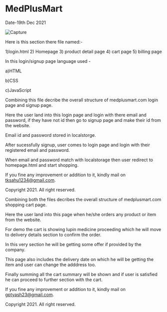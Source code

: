 

# MedPlusMart
Date-19th Dec 2021

![Capture](https://user-images.githubusercontent.com/95909861/165846144-eadfba41-c7d7-4bfa-8559-23c2ac67406f.PNG)


Here is this section there file named:-


1)login.html
2) Homepage
3) product detail page
4) cart page
5) billing page




In this login/signup page language used -

a)HTML

b)CSS

c)JavaScript

Combining this file decribe the overall structure of medplusmart.com login page and signup page.

Here the user land into this login page and login with there email and password, if they have not id then go to signup page and make their id from the website.

Email id and password stored in localstorge.

After sucessfully signup, user comes to login page and login with their registered email and password.

When email and password match with localstorage then user redirect to homepage.html and start shopping.

<!------------------------------->

If you fine any improvement or addition to it, kindly mail on tksahu1234@gmail.com.

Copyright 2021. All right reserved.

Combining both the files decribes the overall structure of medplusmart.com shopping cart page.

Here the user land into this page when he/she orders any product or item from the website.

For demo the cart is showing lupin medicine proceeding which he will move to delivery details section to confirm the order.

In this very section he will be getting some offer if provided by the company. 

This page also includes the delivery date on which he will be getting the item and user can change the adddress too.

Finally summing all the cart summary will be shown and if user is satisfied he can proceed to further section with the cart.

<!-- ------------------- -->

If you fine any improvement or addition to it, kindly mail on gptyash23@gmail.com.

Copyright 2021. All right reserved.
